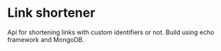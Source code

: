 # Link shortener
Api for shortening links with custom identifiers or not. Build using echo framework and MongoDB. 
